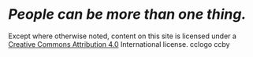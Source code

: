 # *People can be more than one thing.*

Except where otherwise noted, content on this site is licensed under a [Creative Commons Attribution 4.0](https://creativecommons.org/licenses/by/4.0/) International license.
cclogo ccby